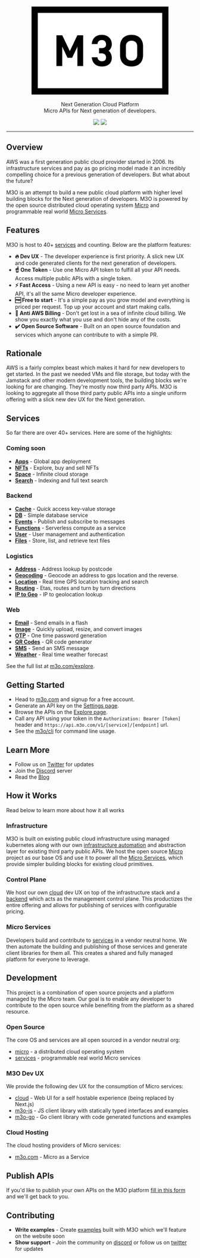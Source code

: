 <p align="center">
	<a href="https://m3o.com" style="color: #333333;">
		<img src="images/m3o.png" />
	</a>
</p>
<p align="center">Next Generation Cloud Platform<br>Micro APIs for Next generation of developers.</p>
<p align="center">
	<a href="https://discord.gg/TBR9bRjd6Z"><img src="https://img.shields.io/badge/join-discord-purple"></a>
	<a href="https://m3o.com"><img src="https://img.shields.io/badge/signup-now-green"></a>
</p>

---

## Overview

AWS was a first generation public cloud provider started in 2006. Its infrastructure services and pay as go pricing model made it an incredibly 
compelling choice for a previous generation of developers. But what about the future? 

M3O is an attempt to build a new public cloud platform with higher level building blocks for the Next generation of developers. 
M3O is powered by the open source distributed cloud operating system [Micro](https://github.com/micro/micro) and programmable real world [Micro Services](https://github.com/micro/services).

## Features

M3O is host to 40+ [services](#services) and counting. Below are the platform features:

- **🔥 Dev UX** - The developer experience is first priority. A slick new UX and code generated clients for the next generation of developers.
- **☝️ One Token** - Use one Micro API token to fulfill all your API needs. Access multiple public APIs with a single token.
- **⚡ Fast Access** - Using a new API is easy - no need to learn yet another API, it's all the same Micro developer experience.
- **🆓 Free to start** - It's a simple pay as you grow model and everything is priced per request. Top up your account and start making calls.
- **🚫 Anti AWS Billing** - Don't get lost in a sea of infinite cloud billing. We show you exactly what you use and don't hide any of the costs.
- **✔️ Open Source Software** - Built on an open source foundation and services which anyone can contribute to with a simple PR.

## Rationale

AWS is a fairly complex beast which makes it hard for new developers to get started. In the past we needed VMs and file storage, but today with the Jamstack 
and other modern development tools, the building blocks we're looking for are changing. They're mostly now third party APIs. M3O is looking to 
aggregate all those third party public APIs into a single uniform offering with a slick new dev UX for the Next generation.

## Services

So far there are over 40+ services. Here are some of the highlights:

### Coming soon

- [**Apps**](https://m3o.com/app) - Global app deployment
- [**NFTs**](https://m3o.com/nft) - Explore, buy and sell NFTs
- [**Space**](https://m3o.com/space) - Infinite cloud storage
- [**Search**](https://m3o.com/search) - Indexing and full text search

### Backend

- [**Cache**](https://m3o.com/cache) - Quick access key-value storage
- [**DB**](https://m3o.com/db) - Simple database service
- [**Events**](https://m3o.com/event) - Publish and subscribe to messages
- [**Functions**](https://m3o.com/function) - Serverless compute as a service
- [**User**](https://m3o.com/user) - User management and authentication
- [**Files**](https://m3o.com/file) - Store, list, and retrieve text files

### Logistics

- [**Address**](https://m3o.com/address) - Address lookup by postcode
- [**Geocoding**](https://m3o.com/geocoding) - Geocode an address to gps location and the reverse.
- [**Location**](https://m3o.com/location) - Real time GPS location tracking and search
- [**Routing**](https://m3o.com/routing) - Etas, routes and turn by turn directions
- [**IP to Geo**](https://m3o.com/ip) - IP to geolocation lookup

### Web

- [**Email**](https://m3o.com/email) - Send emails in a flash
- [**Image**](https://m3o.com/image) - Quickly upload, resize, and convert images
- [**OTP**](https://m3o.com/otp) - One time password generation
- [**QR Codes**](https://m3o.com/qr) - QR code generator
- [**SMS**](https://m3o.com/sms) - Send an SMS message
- [**Weather**](https://m3o.com/weather) - Real time weather forecast

See the full list at [m3o.com/explore](https://m3o.com/explore).

## Getting Started

- Head to [m3o.com](https://m3o.com) and signup for a free account.
- Generate an API key on the [Settings page](https://m3o.com/account/keys).
- Browse the APIs on the [Explore page](https://m3o.com/explore).
- Call any API using your token in the `Authorization: Bearer [Token]` header and `https://api.m3o.com/v1/[service]/[endpoint]` url.
- See the [m3o/cli](cli) for command line usage.

## Learn More

- Follow us on [Twitter](https://twitter.com/m3oservices) for updates
- Join the [Discord](https://discord.gg/TBR9bRjd6Z) server
- Read the [Blog](https://blog.m3o.com)

## How it Works

Read below to learn more about how it all works

### Infrastructure

M3O is built on existing public cloud infrastructure using managed kubernetes along with our own [infrastructure automation](https://github.com/m3o/platform) 
and abstraction layer for existing third party public APIs. We host the open source [Micro](https://github.com/micro/micro) project as our base OS and 
use it to power all the [Micro Services](https://github.com/micro/services), which provide simpler building blocks for existing cloud primitives.

### Control Plane

We host our own [cloud](https://github.com/m3o/cloud) dev UX on top of the infrastructure stack and a [backend](https://github.com/m3o/backend) 
which acts as the management control plane. This productizes the entire offering and allows for publishing of services with configurable pricing.

### Micro Services

Developers build and contribute to [services](https://github.com/micro/services) in a vendor neutral home. We then automate the 
building and publishing of those services and generate client libraries for them all. This creates a shared and fully managed platform for everyone to leverage.

## Development

This project is a combination of open source projects and a platform managed by the Micro team. Our goal is to enable any developer to 
contribute to the open source while benefiting from the platform as a shared resource.

### Open Source

The core OS and services are all open sourced in a vendor neutral org:

- [micro](https://github.com/micro/micro) - a distributed cloud operating system
- [services](https://github.com/micro/services) - programmable real world Micro services

### M3O Dev UX

We provide the following dev UX for the consumption of Micro services:

- [cloud](https://github.com/m3o/cloud) - Web UI for a self hostable experience (being replaced by Next.js)
- [m3o-js](https://github.com/m3o/m3o-js) - JS client library with statically typed interfaces and examples
- [m3o-go](https://github.com/m3o/m3o-go) - Go client library with code generated functions and examples

### Cloud Hosting

The cloud hosting providers of Micro services:

- [m3o.com](https://m3o.com) - Micro as a Service

## Publish APIs

If you'd like to publish your own APIs on the M3O platform [fill in this form](https://forms.gle/9SQV6DdLNDzSRQ477) and we'll get back to you.

## Contributing

- **Write examples** - Create [examples](examples) built with M3O which we'll feature on the website soon
- **Show support** - Join the community on [discord](https://discord.gg/TBR9bRjd6Z) or follow us on [twitter](https://twitter.com/m3oservices) for updates
